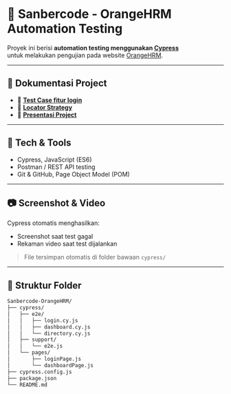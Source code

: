 # 🚀 Sanbercode - OrangeHRM Automation Testing

Proyek ini berisi **automation testing menggunakan [Cypress](https://www.cypress.io/)**  
untuk melakukan pengujian pada website [OrangeHRM](https://opensource-demo.orangehrmlive.com/).

---

## 📌 Dokumentasi Project
- 📑 **[Test Case fitur login](https://docs.google.com/spreadsheets/d/1n75APXnkb5yqCvF_2xhmIO5QXluIHcgdZ1lgD5aWso/edit?usp=sharing)**
- 🔎 **[Locator Strategy](https://docs.google.com/document/d/1EmT3qDY23z0pPbn7zt2fDBH6sq-TtTim7O3fayLwPI/edit?usp=sharing)**
- 🎥 **[Presentasi Project](https://youtu.be/y55ZptuE6LE)**

---

## 🔧 Tech & Tools
- Cypress, JavaScript (ES6)
- Postman / REST API testing
- Git & GitHub, Page Object Model (POM)

---

## 📷 Screenshot & Video
Cypress otomatis menghasilkan:
- Screenshot saat test gagal
- Rekaman video saat test dijalankan

> File tersimpan otomatis di folder bawaan `cypress/`

---

## 📂 Struktur Folder
```bash
Sanbercode-OrangeHRM/
├── cypress/
│   ├── e2e/
│   │   ├── login.cy.js
│   │   ├── dashboard.cy.js
│   │   └── directory.cy.js
│   ├── support/
│   │   └── e2e.js
│   └── pages/
│       ├── loginPage.js
│       └── dashboardPage.js
├── cypress.config.js
├── package.json
└── README.md
